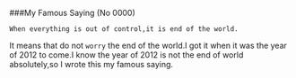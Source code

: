 ###My Famous Saying (No 0000)

```When everything is out of control,it is end of the world.```

It means that do not `worry` the end of the world.I got it when it was the year of 2012 to come.I know the year of 2012 is not the end of world absolutely,so I wrote this my famous saying.
